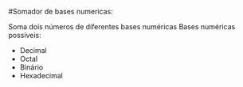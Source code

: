 #Somador de bases numericas:

Soma dois números de diferentes bases numéricas
Bases numéricas possíveis:
 * Decimal
 * Octal
 * Binário
 * Hexadecimal
